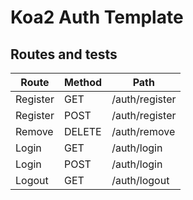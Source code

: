 # Koa2 Auth Template

## Routes and tests

| Route     | Method    | Path           |
| -----     | -----     | -----          |
| Register  | GET       | /auth/register |
| Register  | POST      | /auth/register |
| Remove    | DELETE    | /auth/remove   |
| Login     | GET       | /auth/login    |
| Login     | POST      | /auth/login    |
| Logout    | GET       | /auth/logout   |

